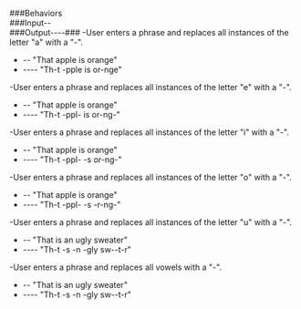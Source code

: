 ###Behaviors                  
###Input--                   
###Output----###
-User enters a phrase and replaces all instances of the letter "a" with a "-".
* -- "That apple is orange"
* ---- "Th-t -pple is or-nge"   

-User enters a phrase and replaces all instances of the letter "e" with a "-".
* -- "That apple is orange"
* ---- "Th-t -ppl- is or-ng-"    

-User enters a phrase and replaces all instances of the letter "i" with a "-".
* -- "That apple is orange"
* ---- "Th-t -ppl- -s or-ng-"    

-User enters a phrase and replaces all instances of the letter "o" with a "-".
* -- "That apple is orange"
* ---- "Th-t -ppl- -s -r-ng-"    

-User enters a phrase and replaces all instances of the letter "u" with a "-".
* -- "That is an ugly sweater"
* ---- "Th-t -s -n -gly sw--t-r"

-User enters a phrase and replaces all vowels with a "-".
* -- "That is an ugly sweater"
* ---- "Th-t -s -n -gly sw--t-r"
